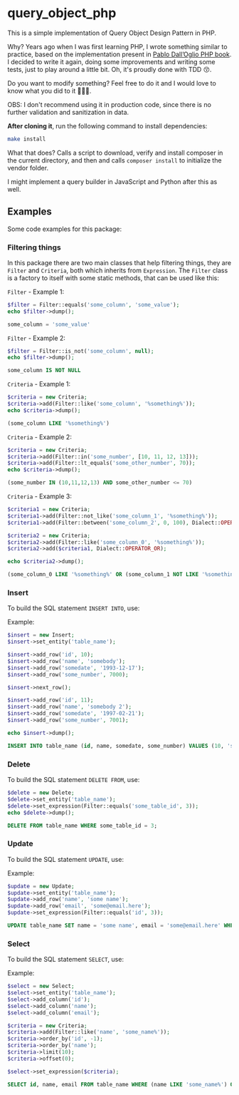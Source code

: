 # query_object_php

This is a simple implementation of Query Object Design Pattern in PHP.

Why? Years ago when I was first learning PHP, I wrote something similar to practice, based on the implementation present in [Pablo Dall’Oglio PHP book](https://novatec.com.br/livros/php-orientacao-objetos-4ed/). I decided to write it again, doing some improvements and writing some tests, just to play around a little bit. Oh, it's proudly done with TDD 😚.

Do you want to modify something? Feel free to do it and I would love to know what you did to it 👨🏻‍🎨.

OBS: I don't recommend using it in production code, since there is no further validation and sanitization in data.

**After cloning it**, run the following command to install dependencies:

```bash
make install
```

What that does? Calls a script to download, verify and install composer in the current directory, and then and calls `composer install` to initialize the vendor folder.

I might implement a query builder in JavaScript and Python after this as well.

## Examples

Some code examples for this package:

### Filtering things

In this package there are two main classes that help filtering things, they are `Filter` and `Criteria`, both which inherits from `Expression`. The `Filter` class is a factory to itself with some static methods, that can be used like this:

`Filter` - Example 1:

```php
$filter = Filter::equals('some_column', 'some_value');
echo $filter->dump();
```

```sql
some_column = 'some_value'
```

`Filter` - Example 2:

```php
$filter = Filter::is_not('some_column', null);
echo $filter->dump();
```

```sql
some_column IS NOT NULL
```

`Criteria` - Example 1:

```php
$criteria = new Criteria;
$criteria->add(Filter::like('some_column', '%something%'));
echo $criteria->dump();
```

```sql
(some_column LIKE '%something%')
```

`Criteria` - Example 2:

```php
$criteria = new Criteria;
$criteria->add(Filter::in('some_number', [10, 11, 12, 13]));
$criteria->add(Filter::lt_equals('some_other_number', 70));
echo $criteria->dump();
```

```sql
(some_number IN (10,11,12,13) AND some_other_number <= 70)
```

`Criteria` - Example 3:

```php
$criteria1 = new Criteria;
$criteria1->add(Filter::not_like('some_column_1', '%something%'));
$criteria1->add(Filter::between('some_column_2', 0, 100), Dialect::OPERATOR_OR);

$criteria2 = new Criteria;
$criteria2->add(Filter::like('some_column_0', '%something%'));
$criteria2->add($criteria1, Dialect::OPERATOR_OR);

echo $criteria2->dump();
```

```sql
(some_column_0 LIKE '%something%' OR (some_column_1 NOT LIKE '%something%' OR some_column_2 BETWEEN 0 AND 100))
```

### Insert

To build the SQL statement `INSERT INTO`, use:

Example:

```php
$insert = new Insert;
$insert->set_entity('table_name');

$insert->add_row('id', 10);
$insert->add_row('name', 'somebody');
$insert->add_row('somedate', '1993-12-17');
$insert->add_row('some_number', 7000);

$insert->next_row();

$insert->add_row('id', 11);
$insert->add_row('name', 'somebody 2');
$insert->add_row('somedate', '1997-02-21');
$insert->add_row('some_number', 7001);

echo $insert->dump();
```

```sql
INSERT INTO table_name (id, name, somedate, some_number) VALUES (10, 'somebody', '1993-12-17', 7000), (11, 'somebody 2', '1997-02-21', 7001);
```

### Delete

To build the SQL statement `DELETE FROM`, use:

```php
$delete = new Delete;
$delete->set_entity('table_name');
$delete->set_expression(Filter::equals('some_table_id', 3));
echo $delete->dump();
```

```sql
DELETE FROM table_name WHERE some_table_id = 3;
```

### Update

To build the SQL statement `UPDATE`, use:

Example:

```php
$update = new Update;
$update->set_entity('table_name');
$update->add_row('name', 'some name');
$update->add_row('email', 'some@email.here');
$update->set_expression(Filter::equals('id', 3));
```

```sql
UPDATE table_name SET name = 'some name', email = 'some@email.here' WHERE id = 3;
```

### Select

To build the SQL statement `SELECT`, use:

Example:

```php
$select = new Select;
$select->set_entity('table_name');
$select->add_column('id');
$select->add_column('name');
$select->add_column('email');

$criteria = new Criteria;
$criteria->add(Filter::like('name', 'some_name%'));
$criteria->order_by('id', -1);
$criteria->order_by('name');
$criteria->limit(10);
$criteria->offset(0);

$select->set_expression($criteria);
```

```sql
SELECT id, name, email FROM table_name WHERE (name LIKE 'some_name%') ORDER BY id DESC, name ASC LIMIT 10 OFFSET 0;
```
